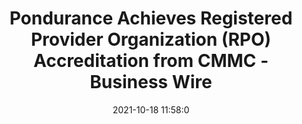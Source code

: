 ---
"title": "Pondurance Achieves Registered Provider Organization (RPO) Accreditation from CMMC - Business Wire"
"date": "2021-10-18 11:58:0"
"feed_name": "GOOGLENEWSINDUSTRIAL"
"feed_website": "https://news.google.com/search?q=industrial%2Bincident&hl=en-US&gl=US&ceid=US:en"
"feed_rss": "https://news.google.com/rss/search?q=industrial%2Bincident&hl=en-US&gl=US&ceid=US:en"
"link": "https://www.businesswire.com/news/home/20211018005109/en/Pondurance-Achieves-Registered-Provider-Organization-RPO-Accreditation-from-CMMC"
"source": "{'href': 'https://www.businesswire.com', 'title': 'Business Wire'}"
"file": "_posts/2021-1-1-72a66d1b55840cdb73a99da5415c7943c680222e.md"
"accident": "0"
"drilling": "0"
"represented_by": "0"
"dead": "0"
"injured": "0"
"arrested": "0"
"place": "unknown place"
"where": "unknown site"
"causes": "unknown"
"place_uri": "unknown place"
---